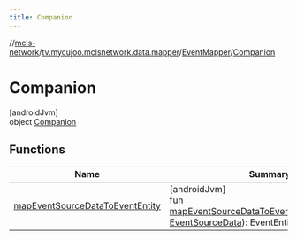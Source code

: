 ```yaml
---
title: Companion
---
```

//[mcls-network](../../../../index.html)/[tv.mycujoo.mclsnetwork.data.mapper](../../index.html)/[EventMapper](../index.html)/[Companion](index.html)



# Companion



[androidJvm]\
object [Companion](index.html)



## Functions


| Name | Summary |
|---|---|
| [mapEventSourceDataToEventEntity](map-event-source-data-to-event-entity.html) | [androidJvm]<br>fun [mapEventSourceDataToEventEntity](map-event-source-data-to-event-entity.html)(sourceData: [EventSourceData](../../../tv.mycujoo.mclsnetwork.data.model/-event-source-data/index.html)): EventEntity |

